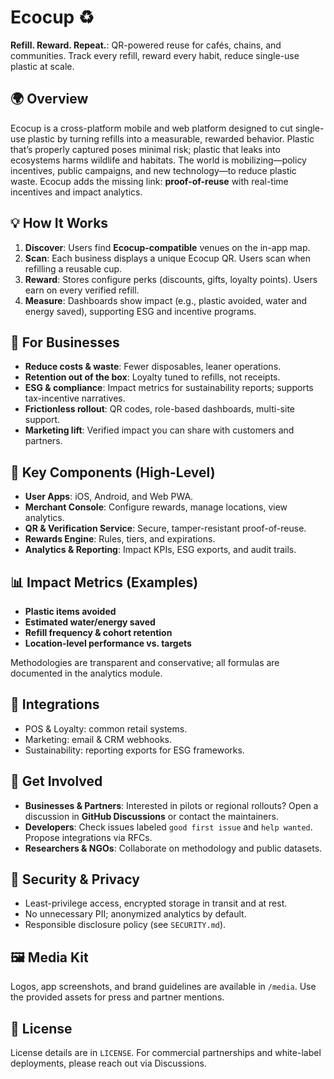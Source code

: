 # Ecocup ♻️  
**Refill. Reward. Repeat.**: QR-powered reuse for cafés, chains, and communities. Track every refill, reward every habit, reduce single-use plastic at scale.

## 🌍 Overview
Ecocup is a cross-platform mobile and web platform designed to cut single-use plastic by turning refills into a measurable, rewarded behavior. Plastic that’s properly captured poses minimal risk; plastic that leaks into ecosystems harms wildlife and habitats. The world is mobilizing—policy incentives, public campaigns, and new technology—to reduce plastic waste. Ecocup adds the missing link: **proof-of-reuse** with real-time incentives and impact analytics.

## 💡 How It Works
1. **Discover**: Users find **Ecocup-compatible** venues on the in-app map.  
2. **Scan**: Each business displays a unique Ecocup QR. Users scan when refilling a reusable cup.  
3. **Reward**: Stores configure perks (discounts, gifts, loyalty points). Users earn on every verified refill.  
4. **Measure**: Dashboards show impact (e.g., plastic avoided, water and energy saved), supporting ESG and incentive programs.

## 🏪 For Businesses
- **Reduce costs & waste**: Fewer disposables, leaner operations.  
- **Retention out of the box**: Loyalty tuned to refills, not receipts.  
- **ESG & compliance**: Impact metrics for sustainability reports; supports tax-incentive narratives.  
- **Frictionless rollout**: QR codes, role-based dashboards, multi-site support.  
- **Marketing lift**: Verified impact you can share with customers and partners.

## 🧩 Key Components (High-Level)
- **User Apps**: iOS, Android, and Web PWA.  
- **Merchant Console**: Configure rewards, manage locations, view analytics.  
- **QR & Verification Service**: Secure, tamper-resistant proof-of-reuse. 
- **Rewards Engine**: Rules, tiers, and expirations.
- **Analytics & Reporting**: Impact KPIs, ESG exports, and audit trails.

## 📊 Impact Metrics (Examples)
- **Plastic items avoided**
- **Estimated water/energy saved**
- **Refill frequency & cohort retention**
- **Location-level performance vs. targets**

Methodologies are transparent and conservative; all formulas are documented in the analytics module.

## 🔗 Integrations
- POS & Loyalty: common retail systems.
- Marketing: email & CRM webhooks.
- Sustainability: reporting exports for ESG frameworks.

## 🤝 Get Involved
- **Businesses & Partners**: Interested in pilots or regional rollouts? Open a discussion in **GitHub Discussions** or contact the maintainers.  
- **Developers**: Check issues labeled `good first issue` and `help wanted`. Propose integrations via RFCs.
- **Researchers & NGOs**: Collaborate on methodology and public datasets.

## 🔐 Security & Privacy
- Least-privilege access, encrypted storage in transit and at rest.
- No unnecessary PII; anonymized analytics by default.
- Responsible disclosure policy (see `SECURITY.md`).

## 🖼️ Media Kit
Logos, app screenshots, and brand guidelines are available in `/media`. Use the provided assets for press and partner mentions.

## 📄 License
License details are in `LICENSE`. For commercial partnerships and white-label deployments, please reach out via Discussions.
